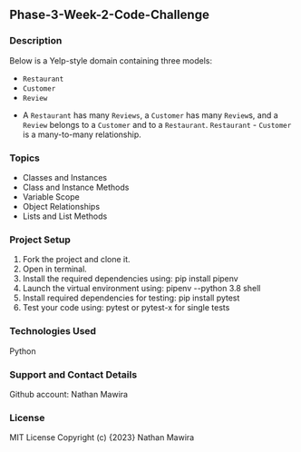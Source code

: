 ## Phase-3-Week-2-Code-Challenge

### Description
Below is a Yelp-style domain containing three models:
- `Restaurant`
- `Customer`
- `Review`

* A `Restaurant` has many `Reviews`, a `Customer` has many `Review`s, and a `Review` belongs to a `Customer` and to a `Restaurant`.
`Restaurant` - `Customer` is a many-to-many relationship.

### Topics
- Classes and Instances
- Class and Instance Methods
- Variable Scope
- Object Relationships
- Lists and List Methods

### Project Setup
 1. Fork the project and clone it.
 2. Open in terminal.
 3. Install the required dependencies using: pip install pipenv
 4. Launch the virtual environment using: pipenv --python 3.8 shell
 5. Install required dependencies for testing: pip install pytest
 6. Test your code using: pytest or pytest-x for single tests

### Technologies Used
Python

### Support and Contact Details
Github account: Nathan Mawira

### License
MIT License Copyright (c) {2023} Nathan Mawira
